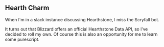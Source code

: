 Hearth Charm
---

When I'm in a slack instance discussing Hearthstone, I miss the Scryfall bot.

It turns out that Blizzard offers an official Hearthstone Data API, so I've
decided to roll my own. Of course this is also an opportunity for me to
learn some purescript.
